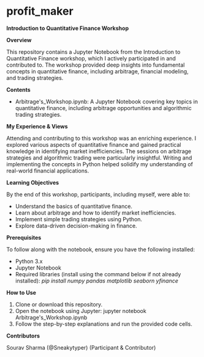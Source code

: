 # profit_maker

**Introduction to Quantitative Finance Workshop**

**Overview**

This repository contains a Jupyter Notebook from the Introduction to Quantitative Finance workshop, which I actively participated in and contributed to. The workshop provided deep insights into fundamental concepts in quantitative finance, including arbitrage, financial modeling, and trading strategies.

**Contents**
- Arbitrage's_Workshop.ipynb: A Jupyter Notebook covering key topics in quantitative finance, including arbitrage opportunities and algorithmic trading strategies.


**My Experience & Views**

Attending and contributing to this workshop was an enriching experience. I explored various aspects of quantitative finance and gained practical knowledge in identifying market inefficiencies. The sessions on arbitrage strategies and algorithmic trading were particularly insightful. Writing and implementing the concepts in Python helped solidify my understanding of real-world financial applications.

**Learning Objectives**

By the end of this workshop, participants, including myself, were able to:
- Understand the basics of quantitative finance.
- Learn about arbitrage and how to identify market inefficiencies.
- Implement simple trading strategies using Python.
- Explore data-driven decision-making in finance.

**Prerequisites**

To follow along with the notebook, ensure you have the following installed:
- Python 3.x
- Jupyter Notebook
- Required libraries (install using the command below if not already installed):
  _pip install numpy pandas matplotlib seaborn yfinance_

**How to Use**

1. Clone or download this repository.
2. Open the notebook using Jupyter:
   jupyter notebook Arbitrage's_Workshop.ipynb
3. Follow the step-by-step explanations and run the provided code cells.

**Contributors**

Sourav Sharma (@Sneakytyper) (Participant & Contributor)



